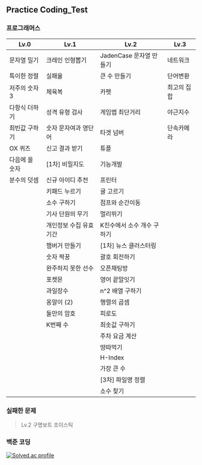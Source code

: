 ## Practice Coding_Test

### 프로그래머스

| **Lv.0**       | **Lv.1**               | **Lv.2**                   | **Lv.3**    |
| -------------- | ---------------------- | -------------------------- | ----------- |
| 문자열 밀기    | 크레인 인형뽑기        | JadenCase 문자열 만들기    | 네트워크    |
| 특이한 정렬    | 실패율                 | 큰 수 만들기               | 단어변환    |
| 저주의 숫자 3  | 체육복                 | 카펫                       | 최고의 집합 |
| 다항식 더하기  | 성격 유형 검사         | 게임맵 최단거리            | 야근지수    |
| 최빈값 구하기  | 숫자 문자여과 영단어   | 타겟 넘버                  | 단속카메라  |
| OX 퀴즈        | 신고 결과 받기         | 튜플                       |             |
| 다음에 올 숫자 | [1차] 비밀지도         | 기능개발                   |             |
| 분수의 덧셈    | 신규 아이디 추천       | 프린터                     |             |
|                | 키패드 누르기          | 귤 고르기                  |             |
|                | 소수 구하기            | 점프와 순간이동            |             |
|                | 기사 단원의 무기       | 멀리뛰기                   |             |
|                | 개인정보 수집 유효기간 | K진수에서 소수 개수 구하기 |             |
|                | 햄버거 만들기          | [1차] 뉴스 클러스터링      |             |
|                | 숫자 짝꿍              | 괄호 회전하기              |             |
|                | 완주하지 못한 선수     | 오픈채팅방                 |             |
|                | 포켓몬                 | 영어 끝말잇기              |             |
|                | 과일장수               | n^2 배열 구하기            |             |
|                | 옹알이 (2)             | 행렬의 곱셈                |             |
|                | 둘만의 암호            | 피로도                     |             |
|                | K번째 수               | 최솟값 구하기              |             |
|                |                        | 주차 요금 계산             |             |
|                |                        | 땅따먹기                   |             |
|                |                        | H-Index                    |             |
|                |                        | 가장 큰 수                 |             |
|                |                        | [3차] 파일명 정렬          |             |
|                |                        | 소수 찾기                  |             |

### 실패한 문제

> Lv.2 구명보트 조이스틱

### 백준 코딩

[![Solved.ac
profile](http://mazassumnida.wtf/api/v2/generate_badge?boj=eodrmfdl1004)](https://solved.ac/eodrmfdl1004)
